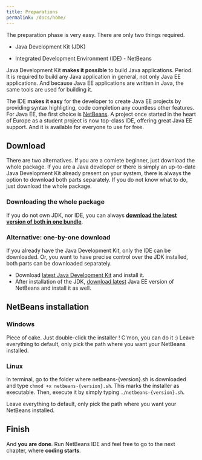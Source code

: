 ```yaml
---
title: Preparations
permalink: /docs/home/
---
```


The preparation phase is very easy. There are only two things required.

- Java Development Kit (JDK) 

- Integrated Development Environment (IDE) - NetBeans

Java Development Kit **makes it possible** to build Java applications. Period. It is required to build any Java application in general, not only Java EE applications. And because Java EE applications are written in Java, the same tools are used for building it.

The IDE **makes it easy** for the developer to create Java EE projects by providing syntax highligting, code completion any countless other features. For Java EE, the first choice is [NetBeans](https://netbeans.org/). A project once started in the heart of Europe as a student project is now top-class IDE, offering great Java EE support. And it is available for everyone to use for free.


## Download
There are two alternatives. If you are a comlete beginner, just download the whole package. If you are a Java developer or there is simply an up-to-date Java Development Kit already present on your system, there is always the option to download both parts separately. If you do not know what to do, just download the whole package.

### Downloading the whole package

If you do not own JDK, nor IDE, you can always **[download the latest version of both in one bundle](http://www.oracle.com/technetwork/java/javase/downloads/jdk-netbeans-jsp-142931.html)**.

### Alternative: one-by-one download

If you already have the Java Development Kit, only the IDE can be downloaded. Or, you want to have precise control over the JDK installed, both parts can be downloaded separately.

- Download [latest Java Development Kit](http://www.oracle.com/technetwork/java/javase/downloads/index.html) and install it.
- After installation of the JDK, [download latest](https://netbeans.org/downloads/) Java EE version of NetBeans and install it as well.

## NetBeans installation

### Windows
Piece of cake. Just double-click the installer ! C'mon, you can do it :) Leave everything to default, only pick the path where you want your NetBeans installed.

### Linux
In terminal, go to the folder where netbeans-{version}.sh is downloaded and type `chmod +x netbeans-{version}.sh`. This marks the installer as executable. Then, execute it by simply typing `./netbeans-{version}.sh`.

Leave everything to default, only pick the path where you want your NetBeans installed.


## Finish

And **you are done**. Run NetBeans IDE and feel free to go to the next chapter, where **coding starts**.

